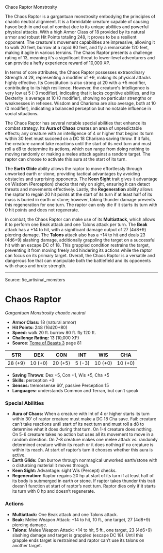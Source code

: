 <MonsterName/>Chaos Raptor</MonsterName>
<CreatureType/>Monstrosity</CreatureType>

<summary>The Chaos Raptor is a gargantuan monstrosity embodying the principles of chaotic neutral alignment. It is a formidable creature capable of causing havoc both in and out of combat due to its unique abilities and powerful physical attacks. With a high Armor Class of 18 provided by its natural armor and robust Hit Points totaling 248, it proves to be a resilient opponent. The creature's movement capabilities are impressive, allowing it to walk 20 feet, burrow at a rapid 80 feet, and fly a remarkable 120 feet, making it agile in various terrains. The Chaos Raptor presents a challenge rating of 13, meaning it's a significant threat to lower-level adventurers and can provide a hefty experience reward of 10,000 XP.</summary>

<detail>

In terms of core attributes, the Chaos Raptor possesses extraordinary Strength at 28, representing a modifier of +9, making its physical attacks highly effective. Its Constitution is also strong at 20 with a +5 modifier, contributing to its high resilience. However, the creature's Intelligence is very low at 5 (-3 modifier), indicating that it lacks cognitive abilities, and its Dexterity is average at 10 (0 modifier), showing no particular strengths or weaknesses in reflexes. Wisdom and Charisma are also average, both at 10 (0 modifier), indicating a balanced perception but no notable influence in social situations.

The Chaos Raptor has several notable special abilities that enhance its combat strategy. Its **Aura of Chaos** creates an area of unpredictable effects; any creature with an intelligence of 4 or higher that begins its turn within 30 feet must succeed on a DC 18 Charisma saving throw. If it fails, the creature cannot take reactions until the start of its next turn and must roll a d8 to determine its actions, which can range from doing nothing to moving randomly or making a melee attack against a random target. The raptor can choose to activate this aura at the start of its turn.

The **Earth Glide** ability allows the raptor to move effortlessly through unworked earth or stone, providing tactical advantages by avoiding obstacles and surprising opponents. The **Keen Sight** trait gives it advantage on Wisdom (Perception) checks that rely on sight, ensuring it can detect threats and movements effectively. Lastly, the **Regeneration** ability allows the raptor to regain 20 hit points at the start of its turn if at least half of its mass is buried in earth or stone; however, taking thunder damage prevents this regeneration for one turn. The raptor can only die if it starts its turn with 0 hit points and does not regenerate.

In combat, the Chaos Raptor can make use of its **Multiattack**, which allows it to perform one Beak attack and one Talons attack per turn. The **Beak** attack has a +14 to hit, with a significant damage output of 27 (4d8+9) piercing damage. The **Talons** attack also has a +14 to hit and deals 23 (4d6+9) slashing damage, additionally grappling the target on a successful hit with an escape DC of 18. This grappled condition restrains the target, preventing it from moving freely and hindering its actions while the raptor can focus on its primary target. Overall, the Chaos Raptor is a versatile and dangerous foe that can manipulate both the battlefield and its opponents with chaos and brute strength.</detail>



---

Source: 5e_artisinal_monsters

# Chaos Raptor

*Gargantuan* *Monstrosity* *chaotic neutral*

- **Armor Class:** 18 (natural armor)
- **Hit Points:** 248 (16d20+80)
- **Speed:** walk 20 ft. burrow 80 ft. fly 120 ft.
- **Challenge Rating:** 13 (10,000 XP)
- **Source:** [Tome of Beasts 3](https://koboldpress.com/kpstore/product/tome-of-beasts-3-for-5th-edition/) page 81

| STR | DEX | CON | INT | WIS | CHA |
| --- | --- | --- | --- | --- | --- |
| 28 (+9) | 10 (+0) | 20 (+5) | 5 (-3) | 10 (+0) | 10 (+0) |

- **Saving Throws**: Dex +5, Con +1, Wis +5, Cha +5
- **Skills:** perception +0
- **Senses:** tremorsense 60', passive Perception 15
- **Languages:** understands Common and Terran, but can’t speak

### Special Abilities

- **Aura of Chaos:** When a creature with Int of 4 or higher starts its turn within 30' of raptor creature must make a DC 18 Cha save. Fail: creature can’t take reactions until start of its next turn and must roll a d8 to determine what it does during that turn. On 1-4 creature does nothing. On 5-6 creature takes no action but uses all its movement to move in a random direction. On 7-8 creature makes one melee attack vs. randomly determined creature within its reach or it does nothing if no creature is within its reach. At start of raptor’s turn it chooses whether this aura is active.
- **Earth Glide:** Can burrow through nonmagical unworked earth/stone with o disturbing material it moves through.
- **Keen Sight:** Advantage: sight Wis (Percept) checks.
- **Regeneration:** Raptor regains 20 hp at start of its turn if at least half of its body is submerged in earth or stone. If raptor takes thunder this trait doesn’t function at start of raptor’s next turn. Raptor dies only if it starts its turn with 0 hp and doesn’t regenerate.

### Actions

- **Multiattack:** One Beak attack and one Talons attack.
- **Beak:** Melee Weapon Attack: +14 to hit, 10 ft., one target, 27 (4d8+9) piercing damage.
- **Talons:** Melee Weapon Attack: +14 to hit, 5 ft., one target, 23 (4d6+9) slashing damage and target is grappled (escape DC 18). Until this grapple ends target is restrained and raptor can’t use its talons on another target.




